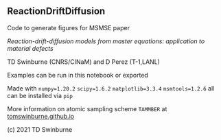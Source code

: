 ## ReactionDriftDiffusion

Code to generate figures for MSMSE paper 

*Reaction-drift-diffusion models from master equations: application to material defects*

TD Swinburne (CNRS/CINaM) and D Perez (T-1,LANL)

Examples can be run in this notebook or exported 

Made with 
`numpy=1.20.2`
`scipy=1.6.2`
`matplotlib=3.3.4`
`msmtools=1.2.6`
all can be installed via `pip`


More information on atomic sampling scheme `TAMMBER` at [tomswinburne.github.io](tomswinburne.github.io)

(c) 2021 TD Swinburne
